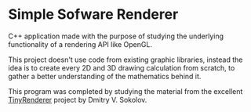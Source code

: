 # Simple Sofware Renderer

C++ application made with the purpose of studying the underlying functionality of a rendering API like OpenGL. 

This project doesn't use code from existing graphic libraries, instead the idea is to create every 2D and 3D drawing calculation from scratch, to gather a better understanding of the mathematics behind it.

This program was completed by studying the material from the excellent [TinyRenderer](https://github.com/ssloy/tinyrenderer) project by Dmitry V. Sokolov.


